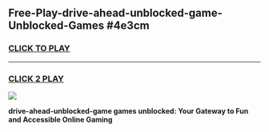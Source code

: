 
## Free-Play-drive-ahead-unblocked-game-Unblocked-Games #4e3cm
<h3>
<a href="https://news.freeplayer.one?title=drive-ahead-unblocked-game&ref=8M">CLICK TO PLAY</a></h3>
<hr>

<h3>
<a href="https://news.freeplayer.one?title=drive-ahead-unblocked-game&ref=8M">CLICK 2 PLAY</a>
  
</h3>

<a href="https://news.freeplayer.one?title=drive-ahead-unblocked-game&ref=8M"><img src="https://clearcache.store/games.png"></a>


**drive-ahead-unblocked-game games unblocked: Your Gateway to Fun and Accessible Online Gaming**
